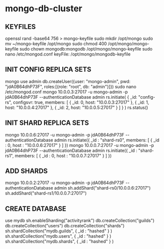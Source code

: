 # mongo-db-cluster

## KEYFILES
openssl rand -base64 756 > mongo-keyfile
sudo mkdir /opt/mongo
sudo mv ~/mongo-keyfile /opt/mongo
sudo chmod 400 /opt/mongo/mongo-keyfile
sudo chown mongodb:mongodb /opt/mongo/mongo-keyfile
sudo nano /etc/mongod.conf
keyFile: /opt/mongo/mongodb-keyfile

## INIT CONFIG REPLICA SETS
mongo
use admin
db.createUser({user: "mongo-admin", pwd: "jdA0B64dhP73F", roles:[{role: "root", db: "admin"}]})
sudo nano /etc/mongod.conf
mongo 10.0.0.3:27017 -u mongo-admin -p jdA0B64dhP73F --authenticationDatabase admin
rs.initiate( { _id: "config-rs", configsvr: true, members: [ { _id: 0, host: "10.0.0.3:27017" }, { _id: 1, host: "10.0.0.4:27017" }, { _id: 2, host: "10.0.0.5:27017" } ] } )
rs.status()

## INIT SHARD REPLICA SETS
mongo 10.0.0.6:27017 -u mongo-admin -p jdA0B64dhP73F --authenticationDatabase admin
rs.initiate({ _id : "shard-rs0", members: [ { _id : 0, host : "10.0.0.6:27017" } ] })
mongo 10.0.0.7:27017 -u mongo-admin -p jdA0B64dhP73F --authenticationDatabase admin
rs.initiate({ _id : "shard-rs1", members: [ { _id : 0, host : "10.0.0.7:27017" } ] })

## ADD SHARDS
mongo 10.0.0.2:27017 -u mongo-admin -p jdA0B64dhP73F --authenticationDatabase admin
sh.addShard("shard-rs0/10.0.0.6:27017")
sh.addShard("shard-rs1/10.0.0.7:27017")

## CREATE DATABASE
use mydb
sh.enableSharding("activityrank")
db.createCollection("guilds")
db.createCollection("users")
db.createCollection("shards")
sh.shardCollection("mydb.guilds", { _id : "hashed" } )
sh.shardCollection("mydb.users", { _id : "hashed" } )
sh.shardCollection("mydb.shards", { _id : "hashed" } )
